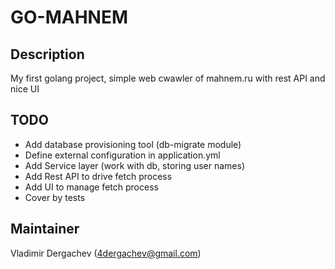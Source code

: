 # GO-MAHNEM

## Description 
My first golang project, simple web cwawler of mahnem.ru with rest API and nice UI

## TODO
- Add database provisioning tool (db-migrate module)
- Define external configuration in application.yml
- Add Service layer (work with db, storing user names)
- Add Rest API to drive fetch process
- Add UI to manage fetch process 
- Cover by tests

## Maintainer
Vladimir Dergachev (4dergachev@gmail.com)